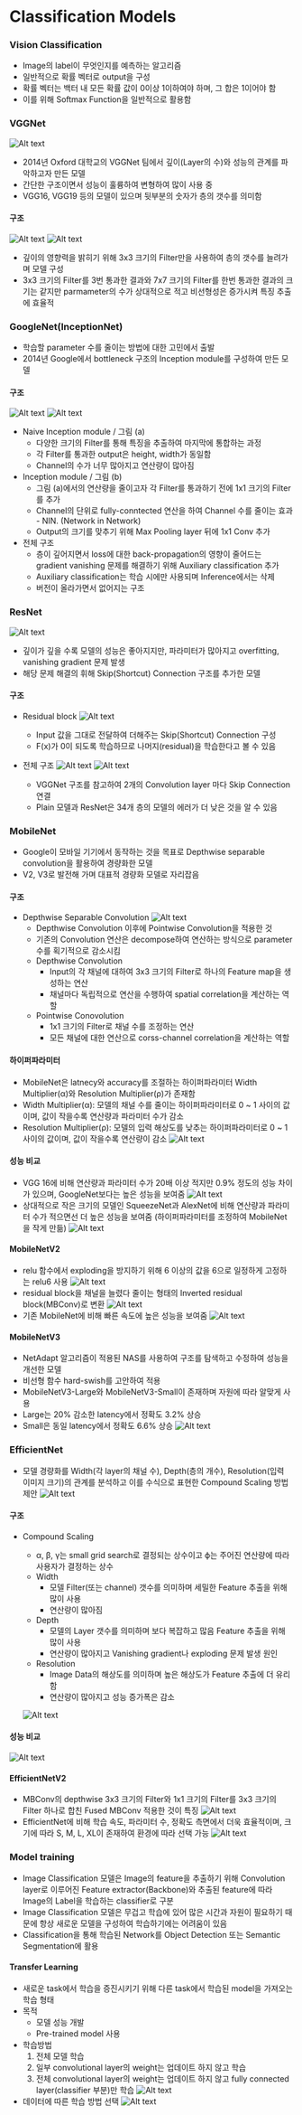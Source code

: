# Classification Models
### Vision Classification
- Image의 label이 무엇인지를 예측하는 알고리즘
- 일반적으로 확률 벡터로 output을 구성
- 확률 벡터는 백터 내 모든 확률 값이 0이상 1이하여야 하며, 그 합은 1이어야 함
- 이를 위해 Softmax Function을 일반적으로 활용함

### VGGNet
![Alt text](/md_images/image-08.png)
- 2014년 Oxford 대학교의 VGGNet 팀에서 깊이(Layer의 수)와 성능의 관계를 파악하고자 만든 모델
- 간단한 구조이면서 성능이 훌륭하여 변형하여 많이 사용 중
- VGG16, VGG19 등의 모델이 있으며 뒷부분의 숫자가 층의 갯수를 의미함

#### 구조
![Alt text](/md_images/image-09.png)
![Alt text](/md_images/image-10.png)
- 깊이의 영향력을 밝히기 위해 3x3 크기의 Filter만을 사용하여 층의 갯수를 늘려가며 모델 구성
- 3x3 크기의 Filter를 3번 통과한 결과와 7x7 크기의 Filter를 한번 통과한 결과의 크기는 같지만 parmameter의 수가 상대적으로 적고 비선형성은 증가시켜 특징 추출에 효율적

### GoogleNet(InceptionNet)
- 학습할 parameter 수를 줄이는 방법에 대한 고민에서 출발
- 2014년 Google에서 bottleneck 구조의 Inception module를 구성하여 만든 모델

#### 구조
![Alt text](/md_images/image-11.png)
![Alt text](/md_images/image-12.png)
- Naive Inception module / 그림 (a)
    - 다양한 크기의 Filter를 통해 특징을 추출하여 마지막에 통합하는 과정
    - 각 Filter를 통과한 output은 height, width가 동일함
    - Channel의 수가 너무 많아지고 연산량이 많아짐
- Inception module / 그림 (b)
    - 그림 (a)에서의 연산량을 줄이고자 각 Filter를 통과하기 전에 1x1 크기의 Filter를 추가
    - Channel의 단위로 fully-conntected 연산을 하여 Channel 수를 줄이는 효과 - NIN. (Network in Network)
    - Output의 크기를 맞추기 위해 Max Pooling layer 뒤에 1x1 Conv 추가
- 전체 구조
    - 층이 깊어지면서 loss에 대한 back-propagation의 영향이 줄어드는 gradient vanishing 문제를 해결하기 위해 Auxiliary classification 추가
    - Auxiliary classification는 학습 시에만 사용되며 Inference에서는 삭제
    - 버전이 올라가면서 없어지는 구조


### ResNet
![Alt text](/md_images/image-13.png)
-  깊이가 깊을 수록 모델의 성능은 좋아지지만, 파라미터가 많아지고 overfitting, vanishing gradient 문제 발생
- 해당 문제 해결의 휘해 Skip(Shortcut) Connection 구조를 추가한 모델

#### 구조
- Residual block
![Alt text](/md_images/image-14.png)
    - Input 값을 그대로 전달하여 더해주는 Skip(Shortcut) Connection 구성
    - F(x)가 0이 되도록 학습하므로 나머지(residual)을 학습한다고 볼 수 있음

- 전체 구조
![Alt text](/md_images/image-15.png)
![Alt text](/md_images/image-16.png)
    - VGGNet 구조를 참고하여 2개의 Convolution layer 마다 Skip Connection 연결
    - Plain 모델과 ResNet은 34개 층의 모델의 에러가 더 낮은 것을 알 수 있음


### MobileNet
- Google이 모바일 기기에서 동작하는 것을 목표로 Depthwise separable convolution을 활용하여 경량화한 모델
- V2, V3로 발전해 가며 대표적 경량화 모델로 자리잡음

#### 구조
- Depthwise Separable Convolution
![Alt text](/md_images/image-17.png)
    - Depthwise Convolution 이후에 Pointwise Convolution을 적용한 것
    - 기존의 Convolution 연산은 decompose하여 연산하는 방식으로 parameter 수를 획기적으로 감소시킴
    - Depthwise Convolution
        - Input의 각 채널에 대하여 3x3 크기의 Filter로 하나의 Feature map을 생성하는 연산
        - 채널마다 독립적으로 연산을 수행하여 spatial correlation을 계산하는 역할
    - Pointwise Conovolution
        - 1x1 크기의 Filter로 채널 수를 조정하는 연산
        - 모든 채널에 대한 연산으로 corss-channel correlation을 계산하는 역할

#### 하이퍼파라미터
- MobileNet은 latnecy와 accuracy를 조절하는 하이퍼파라미터 Width Multiplier(α)와 Resolution Multiplier(ρ)가 존재함
- Width Multiplier(α): 모델의 채널 수를 줄이는 하이퍼파라미터로 0 ~ 1 사이의 값이며, 값이 작을수록 연산량과 파라미터 수가 감소
- Resolution Multiplier(ρ): 모델의 입력 해상도를 낮추는 하이퍼파라미터로 0 ~ 1 사이의 값이며, 값이 작을수록 연산량이 감소
![Alt text](/md_images/image-18.png)

#### 성능 비교
- VGG 16에 비해 연산량과 파라미터 수가 20배 이상 적지만 0.9% 정도의 성능 차이가 있으며, GoogleNet보다는 높은 성능을 보여줌
![Alt text](/md_images/image-19.png)
- 상대적으로 작은 크기의 모델인 SqueezeNet과 AlexNet에 비해 연산량과 파라미터 수가 적으면선 더 높은 성능을 보여줌 (하이퍼파라미터를 조정하여 MobileNet을 작게 만듦)
![Alt text](/md_images/image-20.png)

#### MobileNetV2
- relu 함수에서 exploding을 방지하기 위해 6 이상의 값을 6으로 일정하게 고정하는 relu6 사용
![Alt text](/md_images/image-21.png)
- residual block을 채널을 늘렸다 줄이는 형태의 Inverted residual block(MBConv)로 변환
![Alt text](/md_images/image-22.png)
- 기존 MobileNet에 비해 빠른 속도에 높은 성능을 보여줌
![Alt text](/md_images/image-23.png)

#### MobileNetV3
- NetAdapt 알고리즘이 적용된 NAS를 사용하여 구조를 탐색하고 수정하여 성능을 개선한 모델
- 비선형 함수 hard-swish를 고안하여 적용
- MobileNetV3-Large와 MobileNetV3-Small이 존재하며 자원에 따라 알맞게 사용
- Large는 20% 감소한 latency에서 정확도 3.2% 상승
- Small은 동일 latency에서 정확도 6.6% 상승
![Alt text](/md_images/image-24.png)

### EfficientNet
- 모델 경량화를 Width(각 layer의 채널 수), Depth(층의 개수), Resolution(입력 이미지 크기)의 관계를 분석하고 이를 수식으로 표현한 Compound Scaling 방법 제안
![Alt text](/md_images/image-25.png)

#### 구조
- Compound Scaling   
    -  α, β, γ는 small grid search로 결정되는 상수이고 ϕ는 주어진 연산량에 따라 사용자가 결정하는 상수
    - Width
        - 모델 Filter(또는 channel) 갯수를 의미하며 세밀한 Feature 추출을 위해 많이 사용
        - 연산량이 많아짐
    - Depth
        - 모델의 Layer 갯수를 의미하며 보다 복잡하고 많음 Feature 추출을 위해 많이 사용
        - 연산량이 많아지고 Vanishing gradient나 exploding 문제 발생 원인
    - Resolution
        - Image Data의 해상도를 의미하며 높은 해상도가 Feature 추출에 더 유리함
        - 연산량이 많아지고 성능 증가폭은 감소
    
    ![Alt text](/md_images/image-26.png)

#### 성능 비교
![Alt text](/md_images/image-27.png)

#### EfficientNetV2
- MBConv의 depthwise 3x3 크기의 Filter와 1x1 크기의 Filter를 3x3 크기의 Filter 하나로 합친 Fused MBConv 적용한 것이 특징
![Alt text](/md_images/image-28.png)
- EfficientNet에 비해 학습 속도, 파라미터 수, 정확도 측면에서 더욱 효율적이며, 크기에 따라 S, M, L, XL이 존재하여 환경에 따라 선택 가능
![Alt text](/md_images/image-29.png)


### Model training
- Image Classification 모델은 Image의 feature을 추출하기 위해 Convolution layer로 이루어진 Feature extractor(Backbone)와 추출된 feature에 따라 Image의 Label을 학습하는 classifier로 구분
- Image Classification 모델은 무겁고 학습에 있어 많은 시간과 자원이 필요하기 때문에 항상 새로운 모델을 구성하여 학습하기에는 어려움이 있음
- Classification을 통해 학습된 Network를 Object Detection 또는 Semantic Segmentation에 활용

#### Transfer Learning
- 새로운 task에서 학습을 증진시키기 위해 다른 task에서 학습된 model을 가져오는 학습 형태
- 목적
    - 모델 성능 개발
    - Pre-trained model 사용
- 학습방법
    1. 전체 모델 학습
    2. 일부 convolutional layer의 weight는 업데이트 하지 않고 학습
    3. 전체 convolutional layer의 weight는 업데이트 하지 않고 fully connected layer(classifier 부분)만 학습
![Alt text](/md_images/image-30.png)
- 데이터에 따른 학습 방법 선택
![Alt text](/md_images/image-31.png)
